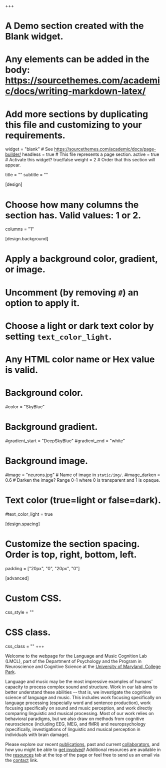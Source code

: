 +++
# A Demo section created with the Blank widget.
# Any elements can be added in the body: https://sourcethemes.com/academic/docs/writing-markdown-latex/
# Add more sections by duplicating this file and customizing to your requirements.

widget = "blank"  # See https://sourcethemes.com/academic/docs/page-builder/
headless = true  # This file represents a page section.
active = true  # Activate this widget? true/false
weight = 2  # Order that this section will appear.

title = ""
subtitle = ""

[design]
  # Choose how many columns the section has. Valid values: 1 or 2.
  columns = "1"

[design.background]
  # Apply a background color, gradient, or image.
  #   Uncomment (by removing `#`) an option to apply it.
  #   Choose a light or dark text color by setting `text_color_light`.
  #   Any HTML color name or Hex value is valid.

  # Background color.
  #color = "SkyBlue"
  
  # Background gradient.
  #gradient_start = "DeepSkyBlue"
  #gradient_end = "white"
  
  # Background image.
  #image = "neurons.jpg"  # Name of image in `static/img/`.
  #image_darken = 0.6  # Darken the image? Range 0-1 where 0 is transparent and 1 is opaque.

  # Text color (true=light or false=dark).
  #text_color_light = true

[design.spacing]
  # Customize the section spacing. Order is top, right, bottom, left.
  padding = ["20px", "0", "20px", "0"]

[advanced]
 # Custom CSS. 
 css_style = ""
 
 # CSS class.
 css_class = ""
+++

Welcome to the webpage for the Language and Music Cognition Lab (LMCL), part of the Department of Psychology and the Program in Neuroscience and Cognitive Science at the [University of Maryland, College Park](https://umd.edu).

Language and music may be the most impressive examples of humans' capacity to process complex sound and structure. Work in our lab aims to better understand these abilities -- that is, we investigate the cognitive science of language and music. This includes work focusing specifically on language processing (especially word and sentence production), work focusing specifically on sound and music perception, and work directly comparing linguistic and musical processing. Most of our work relies on behavioral paradigms, but we also draw on methods from cognitive neuroscience (including EEG, MEG, and fMRI) and neuropsychology (specifically, investigations of linguistic and musical perception in individuals with brain damage). 

Please explore our recent [publications](/publications), past and current [collaborators](/people), and how you might be able to [get involved](/involve)! Additional resources are available in the [resources](/resources) tab at the top of the page or feel free to send us an email via the [contact](#contact) link. 


